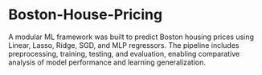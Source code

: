 # Boston-House-Pricing
A modular ML framework was built to predict Boston housing prices using Linear, Lasso, Ridge, SGD, and MLP regressors. The pipeline includes preprocessing, training, testing, and evaluation, enabling comparative analysis of model performance and learning generalization.
